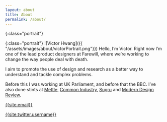 ```yaml
---
layout: about
title: About
permalink: /about/
---
```

{:class="portrait"}

{:class="portrait"}
![Victor Hwang]({{ "/assets/images/about/victorPortrait.png"}})
Hello, I’m Victor. Right now I’m one of the lead product designers at Farewill, where we’re working to change the way people deal with death.

I aim to promote the use of design and research as a better way to understand and tackle complex problems.

Before this I was working at  UK Parliament, and before that the BBC. I’ve also done stints at <a target="_blank" href="https://mettle-studio.com/">Mettle</a>, <a target="_blank" href="https://commonindustry.co.uk/">Common Industry</a>, <a target="_blank" href="https://sugru.com/">Sugru</a> and <a target="_blank" href="http://moderndesignreview.com/">Modern Design Review</a>.



<a href="mailto:{{site.email}}">{{site.email}}</a>

<a href="https://twitter.com/{{site.twitter.username}}">{{site.twitter.username}}</a>
